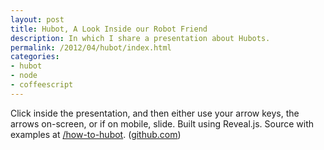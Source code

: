 ```yaml
---
layout: post
title: Hubot, A Look Inside our Robot Friend
description: In which I share a presentation about Hubots.
permalink: /2012/04/hubot/index.html
categories:
- hubot
- node
- coffeescript
---
```


Click inside the presentation, and then either use your arrow keys,
the arrows on-screen, or if on mobile, slide. Built using Reveal.js.
Source with examples at
[/how-to-hubot](/how-to-hubot).
([github.com](https://github.com/ajacksified/how-to-hubot))
